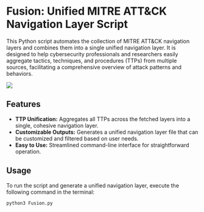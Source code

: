 # Fusion: Unified MITRE ATT&CK Navigation Layer Script

This Python script automates the collection of MITRE ATT&CK navigation layers and combines them into a single unified navigation layer. It is designed to help cybersecurity professionals and researchers easily aggregate tactics, techniques, and procedures (TTPs) from multiple sources, facilitating a comprehensive overview of attack patterns and behaviors.

![](https://i.imgur.com/4LMi9rx.png)

## Features
- **TTP Unification:** Aggregates all TTPs across the fetched layers into a single, cohesive navigation layer.
- **Customizable Outputs:** Generates a unified navigation layer file that can be customized and filtered based on user needs.
- **Easy to Use:** Streamlined command-line interface for straightforward operation.


## Usage

To run the script and generate a unified navigation layer, execute the following command in the terminal:

```bash
python3 Fusion.py
```


